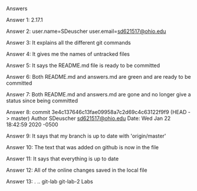 Answers

Answer 1: 2.17.1

Answer 2: user.name=SDeuscher
	  user.email=sd621517@ohio.edu

Answer 3: It explains all the different git commands

Answer 4: It gives me the names of untracked files

Answer 5: It says the README.md file is ready to be committed

Answer 6: Both README.md and answers.md are green and are ready to be committed

Answer 7: Both README.md and answers.md are gone and no longer give a status since being committed

Answer 8: commit 3e4c137646c13fae09958a7c2d69c4c63122f9f9 (HEAD -> master)
	  Author SDeuscher <sd621517@ohio.edu>
	  Date:	   Wed Jan 22 18:42:59 2020 -0500

Answer 9: It says that my branch is up to date with 'origin/master'

Answer 10: The text that was added on github is now in the file

Answer 11: It says that everything is up to date

Answer 12: All of the online changes saved in the local file

Answer 13: . .. git-lab git-lab-2 Labs

